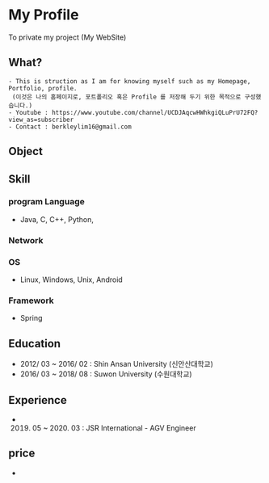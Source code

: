 # My Profile
To private my project (My WebSite)


## What?
```
- This is struction as I am for knowing myself such as my Homepage, Portfolio, profile.
 (이것은 나의 홈페이지로, 포트폴리오 혹은 Profile 를 저장해 두기 위한 목적으로 구성했습니다.)
- Youtube : https://www.youtube.com/channel/UCDJAqcwHWhkgiQLuPrU72FQ?view_as=subscriber
- Contact : berkleylim16@gmail.com
```

## Object

## Skill
### program Language
- Java, C, C++, Python,

### Network

### OS
- Linux, Windows, Unix, Android

### Framework
- Spring



## Education
- 2012/ 03 ~ 2016/ 02 : Shin Ansan University (신안산대학교)
- 2016/ 03 ~ 2018/ 08 : Suwon University (수원대학교)

## Experience
- 2019. 05 ~ 2020. 03 : JSR International - AGV Engineer

## price
- 

